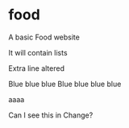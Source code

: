# food
A basic Food website

It will contain lists

Extra line altered

Blue blue blue
Blue blue blue blue

aaaa

Can I see this in Change?
